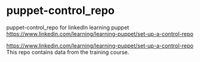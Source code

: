 # puppet-control_repo
puppet-control_repo for linkedIn learning puppet https://www.linkedin.com/learning/learning-puppet/set-up-a-control-repo


https://www.linkedin.com/learning/learning-puppet/set-up-a-control-repo 
This repo contains data from the training course.
